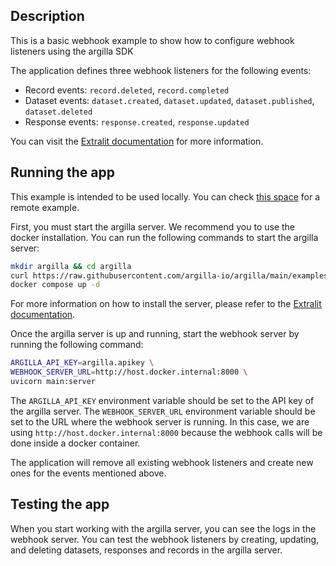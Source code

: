 ## Description

This is a basic webhook example to show how to configure webhook listeners using the argilla SDK

The application defines three webhook listeners for the following events:

- Record events: `record.deleted`, `record.completed`
- Dataset events: `dataset.created`, `dataset.updated`, `dataset.published`, `dataset.deleted`
- Response events: `response.created`, `response.updated`

You can visit the [Extralit documentation](https://docs.extralit.ai/dev/admin_guide/webhooks) for more information.

## Running the app

This example is intended to be used locally. You can check [this space](https://huggingface.co/spaces/argilla/argilla-webhooks)
for a remote example.

First, you must start the argilla server. We recommend you to use the docker installation. You can run the following commands to start the argilla server:
```bash
mkdir argilla && cd argilla
curl https://raw.githubusercontent.com/argilla-io/argilla/main/examples/deployments/docker/docker-compose.yaml -o docker-compose.yaml
docker compose up -d
```

For more information on how to install the server, please refer to the [Extralit documentation](https://docs.extralit.ai/latest/getting_started).

Once the argilla server is up and running, start the webhook server by running the following command:

```bash
ARGILLA_API_KEY=argilla.apikey \
WEBHOOK_SERVER_URL=http://host.docker.internal:8000 \
uvicorn main:server
```

The `ARGILLA_API_KEY` environment variable should be set to the API key of the argilla server.
The `WEBHOOK_SERVER_URL` environment variable should be set to the URL where the webhook server is running.
In this case, we are using `http://host.docker.internal:8000` because the webhook calls will be done inside a docker container.

The application will remove all existing webhook listeners and create new ones for the events mentioned above.

## Testing the app

When you start working with the argilla server, you can see the logs in the webhook server.
You can test the webhook listeners by creating, updating, and deleting datasets, responses and records in the argilla server.
